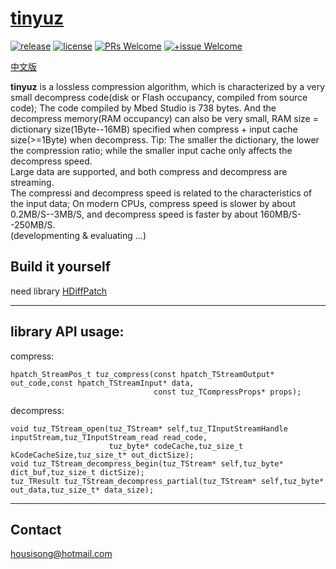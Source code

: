 # [tinyuz](https://github.com/sisong/tinyuz)
[![release](https://img.shields.io/badge/release-v0.4.0-blue.svg)](https://github.com/sisong/tinyuz/releases) 
[![license](https://img.shields.io/badge/license-MIT-blue.svg)](https://github.com/sisong/tinyuz/blob/master/LICENSE) 
[![PRs Welcome](https://img.shields.io/badge/PRs-welcome-blue.svg)](https://github.com/sisong/tinyuz/pulls)
[![+issue Welcome](https://img.shields.io/github/issues-raw/sisong/tinyuz?color=green&label=%2Bissue%20welcome)](https://github.com/sisong/tinyuz/issues)   

[中文版](README_cn.md)   
   
**tinyuz** is a lossless compression algorithm, which is characterized by a very small decompress code(disk or Flash occupancy, compiled from source code); The code compiled by Mbed Studio is 738 bytes. And the decompress memory(RAM occupancy) can also be very small, RAM size = dictionary size(1Byte--16MB) specified when compress + input cache size(>=1Byte) when decompress. Tip: The smaller the dictionary, the lower the compression ratio; while the smaller input cache only affects the decompress speed.   
Large data are supported, and both compress and decompress are streaming.   
The compressi and decompress speed is related to the characteristics of the input data; On modern CPUs, compress speed is slower by about 0.2MB/S--3MB/S, and decompress speed is faster by about 160MB/S--250MB/S.   
(developmenting & evaluating ...)

## Build it yourself
need library [HDiffPatch](https://github.com/sisong/HDiffPatch)

---
## library API usage:
compress:
```
hpatch_StreamPos_t tuz_compress(const hpatch_TStreamOutput* out_code,const hpatch_TStreamInput* data,
                                const tuz_TCompressProps* props);
```
decompress:
```
void tuz_TStream_open(tuz_TStream* self,tuz_TInputStreamHandle inputStream,tuz_TInputStream_read read_code,
                      tuz_byte* codeCache,tuz_size_t kCodeCacheSize,tuz_size_t* out_dictSize);
void tuz_TStream_decompress_begin(tuz_TStream* self,tuz_byte* dict_buf,tuz_size_t dictSize);
tuz_TResult tuz_TStream_decompress_partial(tuz_TStream* self,tuz_byte* out_data,tuz_size_t* data_size);
```

---
## Contact
housisong@hotmail.com  

